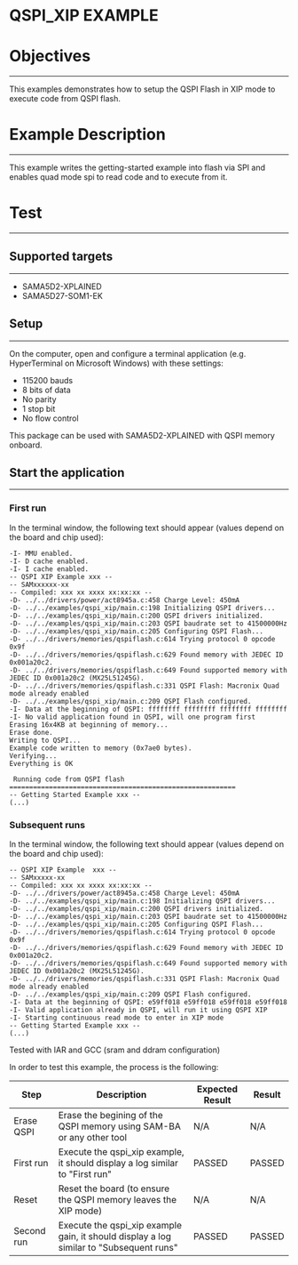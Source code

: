 QSPI_XIP EXAMPLE
================

# Objectives
------------
This examples demonstrates how to setup the QSPI Flash in XIP mode to execute
code from QSPI flash.

# Example Description
---------------------
This example writes the getting-started example into flash via SPI and enables quad
mode spi to read code and to execute from it.

# Test
------

## Supported targets
--------------------
* SAMA5D2-XPLAINED
* SAMA5D27-SOM1-EK

## Setup
--------
On the computer, open and configure a terminal application
(e.g. HyperTerminal on Microsoft Windows) with these settings:
 - 115200 bauds
 - 8 bits of data
 - No parity
 - 1 stop bit
 - No flow control

This package can be used with SAMA5D2-XPLAINED with QSPI memory onboard.

## Start the application
------------------------

### First run

In the terminal window, the following text should appear (values depend on the
board and chip used):
```
-I- MMU enabled.
-I- D cache enabled.
-I- I cache enabled.
-- QSPI XIP Example xxx --
-- SAMxxxxxx-xx
-- Compiled: xxx xx xxxx xx:xx:xx --
-D- ../../drivers/power/act8945a.c:458 Charge Level: 450mA
-D- ../../examples/qspi_xip/main.c:198 Initializing QSPI drivers...
-D- ../../examples/qspi_xip/main.c:200 QSPI drivers initialized.
-D- ../../examples/qspi_xip/main.c:203 QSPI baudrate set to 41500000Hz
-D- ../../examples/qspi_xip/main.c:205 Configuring QSPI Flash...
-D- ../../drivers/memories/qspiflash.c:614 Trying protocol 0 opcode 0x9f
-D- ../../drivers/memories/qspiflash.c:629 Found memory with JEDEC ID 0x001a20c2.
-D- ../../drivers/memories/qspiflash.c:649 Found supported memory with JEDEC ID 0x001a20c2 (MX25L51245G).
-D- ../../drivers/memories/qspiflash.c:331 QSPI Flash: Macronix Quad mode already enabled
-D- ../../examples/qspi_xip/main.c:209 QSPI Flash configured.
-I- Data at the beginning of QSPI: ffffffff ffffffff ffffffff ffffffff
-I- No valid application found in QSPI, will one program first
Erasing 16x4KB at beginning of memory...
Erase done.
Writing to QSPI...
Example code written to memory (0x7ae0 bytes).
Verifying...
Everything is OK

 Running code from QSPI flash
=========================================================
-- Getting Started Example xxx --
(...)
```

### Subsequent runs

In the terminal window, the following text should appear (values depend on the
board and chip used):

```
-- QSPI XIP Example  xxx --
-- SAMxxxxx-xx
-- Compiled: xxx xx xxxx xx:xx:xx --
-D- ../../drivers/power/act8945a.c:458 Charge Level: 450mA
-D- ../../examples/qspi_xip/main.c:198 Initializing QSPI drivers...
-D- ../../examples/qspi_xip/main.c:200 QSPI drivers initialized.
-D- ../../examples/qspi_xip/main.c:203 QSPI baudrate set to 41500000Hz
-D- ../../examples/qspi_xip/main.c:205 Configuring QSPI Flash...
-D- ../../drivers/memories/qspiflash.c:614 Trying protocol 0 opcode 0x9f
-D- ../../drivers/memories/qspiflash.c:629 Found memory with JEDEC ID 0x001a20c2.
-D- ../../drivers/memories/qspiflash.c:649 Found supported memory with JEDEC ID 0x001a20c2 (MX25L51245G).
-D- ../../drivers/memories/qspiflash.c:331 QSPI Flash: Macronix Quad mode already enabled
-D- ../../examples/qspi_xip/main.c:209 QSPI Flash configured.
-I- Data at the beginning of QSPI: e59ff018 e59ff018 e59ff018 e59ff018
-I- Valid application already in QSPI, will run it using QSPI XIP
-I- Starting continuous read mode to enter in XIP mode
-- Getting Started Example xxx --
(...)
```

Tested with IAR and GCC (sram and ddram configuration)

In order to test this example, the process is the following:

Step | Description | Expected Result | Result
-----|-------------|-----------------|-------
Erase QSPI | Erase the begining of the QSPI memory using SAM-BA or any other tool | N/A | N/A
First run | Execute the qspi_xip example, it should display a log similar to "First run" | PASSED | PASSED
Reset | Reset the board (to ensure the QSPI memory leaves the XIP mode) | N/A | N/A
Second run | Execute the qspi_xip example gain, it should display a log similar to "Subsequent runs" | PASSED | PASSED


